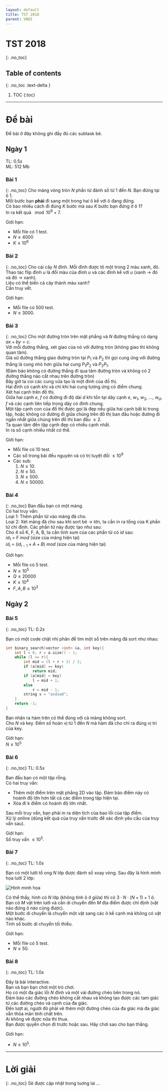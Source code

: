 ```yaml
---
layout: default
title: TST 2018
parent: VNOI
---
```

# TST 2018
{: .no_toc}

## Table of contents
{: .no_toc .text-delta }

1. TOC
{:toc}

----

# Đề bài 
Đề bài ở đây không ghi đầy đủ các subtask bé.

##  Ngày 1 
TL: $0.5s$  
ML: $512$ Mb   

### Bài 1 
{: .no_toc}
Cho mảng vòng tròn $N$ phần tử đánh số từ $1$ đến $N$. Bạn đứng tại ô $1$.  
Mỗi bước bạn **phải** đi sang một trong hai ô kề với ô đang đứng.  
Có bao nhiêu cách đi đúng $K$ bước mà sau $K$ bước bạn đứng ở ô $1$?   
In ra kết quả $\mod 10^9+7$.  

Giới hạn:
- Mỗi file có $1$ test.  
- $N \leq 4000$   
- $K \leq 10^6$   

### Bài 2
{: .no_toc}
Cho cái cây $N$ đỉnh. Mỗi đỉnh được tô một trong 2 màu xanh, đỏ.   
Thao tác flip đỉnh $u$ là đổi màu của đinh $u$ và các đỉnh kề với $u$ (xanh -> đỏ và đỏ -> xanh).   
Liệu có thể biến cả cây thành màu xanh?   
Cần truy vết.   
  
Giới hạn:  
- Mỗi file có $500$ test.  
- $N \leq 3000$.  

### Bài 3
{: .no_toc}
Cho một đường tròn trên mặt phẳng và $N$ đường thẳng có dạng $ax + by = c$.   
Với mỗi đường thẳng, xét giao của nó với đường tròn (không giao thì không quan tâm).  
Giả sử đường thẳng giao đường tròn tại $P_1$ và $P_2$ thì gọi cung ứng với đường thẳng là
cung nhỏ hơn giữa hai cung $P_1 P_2$ và $P_2 P_1$.  
(Đảm bảo không có đường thẳng đi qua tâm đường tròn và không có 2 đường thẳng nào cắt nhau trên
đường tròn)  
Bây giờ ta coi các cung vừa tạo là một đỉnh của đồ thị.   
Hai đỉnh có cạnh khi và chỉ khi hai cung tương ứng có điểm chung.   
Xét hai cạnh trên đồ thị.  
Giữa hai cạnh $e$, $f$ có đường đi độ dài $d$ khi tồn tại dãy cạnh $e$, $w_1$, $w_2$, ..., $w_d$, $f$ và các cạnh
liên tiếp trong dãy có đỉnh chung.   
Một tập cạnh con của đồ thị được gọi là đẹp nếu giữa hai cạnh bất kì trong tập, hoặc
không có đường đi giữa chúng trên đồ thị ban đầu hoặc đường đi ngắn nhất giữa chúng trên đồ thị
ban đầu $\geq 2$.  
Ta quan tâm đến tập cạnh đẹp có nhiều cạnh nhất.  
In ra số cạnh nhiều nhất có thể.   

Giới hạn:  
- Mỗi file có $10$ test.  
- Các số trong bài đều nguyên và có trị tuyệt đối $\leq 10^9$  
- Các sub:   
    1. $N \leq 10$.  
    2. $N \leq 50$.  
    3. $N \leq 500$.  
    4. $N \leq 50000$.  

### Bài 4
{: .no_toc}
Ban đầu bạn có một mảng.  
Có hai truy vấn:  
Loại 1: Thêm phần tử vào mảng đã cho.   
Loại 2: Xét mảng đã cho sau khi sort bé -> lớn, ta cần in ra tổng của K phần tử chỉ định. Các phần tử này được tạo như sau:  
Cho $4$ số K, F, A, B, ta cần tính sum của các phần tử có $id$ sau:  
$id_1$ = F $mod$ (size của mảng hiện tại)  
$id_i$ = ($id_{i-1} \times A + B$) $mod$ (size của mảng hiện tại)  
  
Giới hạn:  
- Mỗi file có $5$ test. 
- $N \leq 10^5$ 
- $Q \leq 20000$ 
- $K \leq 10^4$
- $F,A,B \leq 10^3$

##  Ngày 2   
### Bài 5 
{: .no_toc}
TL: $0.2s$

Bạn có một code chặt nhị phân để tìm một số trên mảng đã sort như nhau:
```cpp
int binary_search(vector <int> &a, int key){
    int l = 0, r = a.size() - 1;
    while (l <= r){
        int mid = (l + r + 1) / 2;
        if (a[mid] == key)
            return mid;
        if (a[mid] < key)
            l = mid + 1;
        else
            r = mid - 1;
        string s = "asdsad";
    }
    return -1;
}
```
Bạn nhận ra hàm trên có thể đúng với cả mảng không sort.    
Cho $N$ và key. Đếm số hoán vị từ $1$ đến $N$ mà hàm đã cho chỉ ra đúng vị trí của key.   
  
Giới hạn:   
$N \leq 10^5$   

### Bài 6 
{: .no_toc}
TL: $0.5s$

Ban đầu bạn có một tập rỗng.   
Có hai truy vấn:   
- Thêm một điểm trên mặt phẳng 2D vào tập. Đảm bảo điểm này có hoành độ lớn hơn tất cả các điểm trong tập hiện tại.   
- Xóa đi k điểm có hoành độ lớn nhất.   

Sau mỗi truy vấn, bạn phải in ra diện tích của bao lồi của tập điểm.   
Xử lý online (dùng kết quả của truy vấn trước để xác định yêu cầu của truy vấn sau).   

Giới hạn:   
Số truy vấn $\leq 10^5$.

### Bài 7 
{: .no_toc}
TL: $1.0s$

Bạn có một lưới tổ ong $N$ lớp được đánh số xoay vòng. Sau đây là hình minh họa lưới $2$ lớp:   

![Hình minh họa](/cpl/assets/posts/vnoi/tst2018/hexagon.png)

Có thể thấy, hình có $N$ lớp (không tính ô ở giữa) thì có $3 \cdot N \cdot (N+1) + 1$ ô.   
Bạn có $M$ vật trên lưới và cần di chuyển đến $M$ địa điểm được chỉ định (vật nào đứng ô nào cũng được).  
Một bước di chuyển là chuyển một vật sang các ô kề cạnh mà không có vật nào khác.   
Tính số bước di chuyển tối thiểu.  

Giới hạn:
- Mỗi file có $5$ test.  
- $N \leq 50$.

### Bài 8 
{: .no_toc}
TL: $1.0s$

Đây là bài interactive.  
Bạn và bạn bạn chơi một trò chơi.  
Họ có một đa giác lồi $N$ đỉnh và một vài đường chéo bên trong nó.  
Đảm bảo các đường chéo không cắt nhau và không tạo được các tam giác từ các đường chéo và cạnh của đa giác.   
Đến lượt ai, người đó phải vẽ thêm một đường chéo của đa giác mà đa giác vẫn thỏa mãn tính chất trên.   
Ai không vẽ được nữa thì thua.   
Bạn được quyền chọn đi trước hoặc sau. Hãy chơi sao cho bạn thắng.   
  
Giới hạn:   
- $N \leq 10^5$.

--- 
# Lời giải   
{: .no_toc}
Sẽ được cập nhật trong tuơng lai ...
